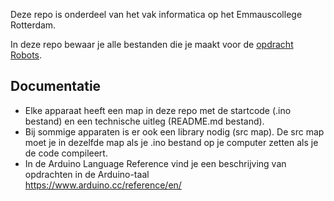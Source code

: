 Deze repo is onderdeel van het vak informatica op het Emmauscollege Rotterdam.

In deze repo bewaar je alle bestanden die je maakt voor de [opdracht Robots](https://informatica.emmauscollege.nl/).

## Documentatie
- Elke apparaat heeft een map in deze repo met de startcode (.ino bestand) en een technische uitleg (README.md bestand). 
- Bij sommige apparaten is er ook een library nodig (src map). De src map moet je in dezelfde map als je .ino bestand op je computer zetten als je de code compileert.
- In de Arduino Language Reference vind je een beschrijving van opdrachten in de Arduino-taal <br>
https://www.arduino.cc/reference/en/

